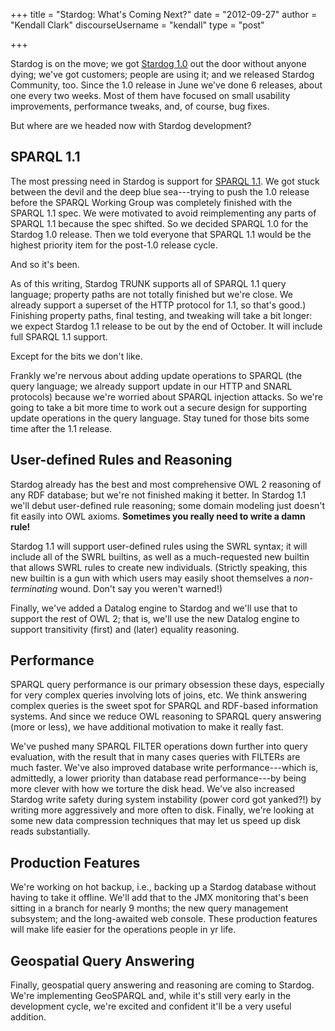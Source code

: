 +++
title = "Stardog: What's Coming Next?"
date = "2012-09-27"
author = "Kendall Clark"
discourseUsername = "kendall"
type = "post"

+++

Stardog is on the move; we got <a href="http://stardog.com/">Stardog
1.0</a> out the door without anyone dying; we've got customers; people
are using it; and we released Stardog Community, too.<!--more--> Since the 1.0
release in June we've done 6 releases, about one every two weeks. Most
of them have focused on small usability improvements, performance
tweaks, and, of course, bug fixes.

But where are we headed now with Stardog development?

## SPARQL 1.1

The most pressing need in Stardog is support for
[SPARQL 1.1](http://www.w3.org/TR/sparql11-query/). We got stuck
between the devil and the deep blue sea---trying to push the 1.0
release before the SPARQL Working Group was completely finished with
the SPARQL 1.1 spec. We were motivated to avoid reimplementing any
parts of SPARQL 1.1 because the spec shifted. So we decided SPARQL 1.0
for the Stardog 1.0 release. Then we told everyone that SPARQL 1.1
would be the highest priority item for the post-1.0 release cycle.

And so it's been. 

As of this writing, Stardog TRUNK supports all of SPARQL 1.1 query
language; property paths are not totally finished but we're close. We
already support a superset of the HTTP protocol for 1.1, so that's
good.) Finishing property paths, final testing, and tweaking will take
a bit longer: we expect Stardog 1.1 release to be out by the end of
October. It will include full SPARQL 1.1 support.

Except for the bits we don't like. 

Frankly we're nervous about adding update operations to SPARQL (the
query language; we already support update in our HTTP and SNARL
protocols) because we're worried about SPARQL injection attacks. So
we're going to take a bit more time to work out a secure design for
supporting update operations in the query language. Stay tuned for
those bits some time after the 1.1 release.

## User-defined Rules and Reasoning

Stardog already has the best and most comprehensive OWL 2 reasoning of
any RDF database; but we're not finished making it better. In Stardog
1.1 we'll debut user-defined rule reasoning; some domain modeling just
doesn't fit easily into OWL axioms. **Sometimes you really need to
write a damn rule!**

Stardog 1.1 will support user-defined rules using the SWRL syntax; it
will include all of the SWRL builtins, as well as a much-requested new
builtin that allows SWRL rules to create new individuals. (Strictly
speaking, this new builtin is a gun with which users may easily shoot
themselves a *non-terminating* wound. Don't say you weren't warned!)

Finally, we've added a Datalog engine to Stardog and we'll use that to
support the rest of OWL 2; that is, we'll use the new Datalog engine
to support transitivity (first) and (later) equality reasoning.

## Performance

SPARQL query performance is our primary obsession these days,
especially for very complex queries involving lots of joins, etc. We
think answering complex queries is the sweet spot for SPARQL and
RDF-based information systems. And since we reduce OWL reasoning to
SPARQL query answering (more or less), we have additional motivation
to make it really fast.

We've pushed many SPARQL FILTER operations down further into query
evaluation, with the result that in many cases queries with FILTERs
are much faster. We've also improved database write performance---which
is, admittedly, a lower priority than database read performance---by
being more clever with how we torture the disk head. We've also
increased Stardog write safety during system instability (power cord
got yanked?!) by writing more aggressively and more often to
disk. Finally, we're looking at some new data compression techniques
that may let us speed up disk reads substantially.

## Production Features

We're working on hot backup, i.e., backing up a Stardog database
without having to take it offline. We'll add that to the JMX
monitoring that's been sitting in a branch for nearly 9 months; the
new query management subsystem; and the long-awaited web
console. These production features will make life easier for the
operations people in yr life.

## Geospatial Query Answering

Finally, geospatial query answering and reasoning are coming to
Stardog. We're implementing GeoSPARQL and, while it's still very early
in the development cycle, we're excited and confident it'll be a very
useful addition.
